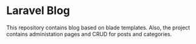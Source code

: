 <h1>Laravel Blog</h1>

<p>This repository contains blog based on blade templates. Also, the project contains administation pages and CRUD for posts and categories.</p>
